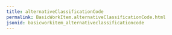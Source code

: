 ```yaml
---
title: alternativeClassificationCode
permalink: BasicWorkItem.alternativeClassificationCode.html
jsonid: basicworkitem_alternativeclassificationcode
---
```

